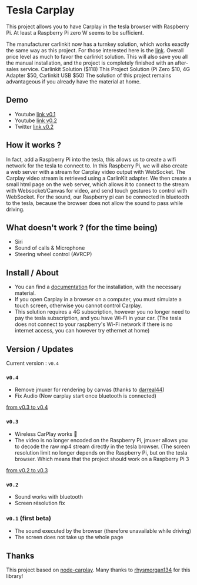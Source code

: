 
# Tesla Carplay

This project allows you to have Carplay in the tesla browser with Raspberry Pi. At least a Raspberry Pi zero W seems to be sufficient.


The manufacturer carlinkit now has a turnkey solution, which works exactly the same way as this project. For those interested here is the [link](https://carlinkitcarplay.com/products/carlinkit-t2c-tesla-wireless-apple-carplay-adapter). Overall price level as much to favor the carlinkit solution. This will also save you all the manual installation, and the project is completely finished with an after-sales service.
Carlinkit Solution ($118)
This Project Solution (Pi Zero $10, 4G Adapter $50, Carlinkit USB $50)
The solution of this project remains advantageous if you already have the material at home.


## Demo

- Youtube [link v0.1](https://youtu.be/6aNyr-Qt1Ts)
- Youtube [link v0.2](https://youtu.be/omYd29-GwQ8)
- Twitter [link v0.2](https://twitter.com/Marc20Dubois/status/1505594169959632899)


## How it works ?
In fact, add a Raspberry Pi into the tesla, this allows us to create a wifi network for the tesla to connect to. In this Raspberry Pi, we will also create a web server with a stream for Carplay video output with WebSocket. The Carplay video stream is retrieved using a CarlinKit adapter. We then create a small html page on the web server, which allows it to connect to the stream with Websocket/Canvas for video, and send touch gestures to control with WebSocket. For the sound, our Raspberry pi can be connected in bluetooth to the tesla, because the browser does not allow the sound to pass while driving.


## What doesn't work ? (for the time being)

- Siri
- Sound of calls & Microphone
- Steering wheel control (AVRCP)

## Install / About

- You can find a [documentation](https://github.com/marcdubois71450/tesla-carplay/blob/master/tesla-doc.md) for the installation, with the necessary material.
- If you open Carplay in a browser on a computer, you must simulate a touch screen, otherwise you cannot control Carplay.
- This solution requires a 4G subscription, however you no longer need to pay the tesla subscription, and you have Wi-Fi in your car. (The tesla does not connect to your raspberry's Wi-Fi network if there is no internet access, you can however try ethernet at home)


## Version / Updates

Current version : `v0.4`

### `v0.4`
- Remove jmuxer for rendering by canvas (thanks to [darreal44](https://github.com/darreal44))
- Fix Audio (Now carplay start once bluetooth is connected)

[from v0.3 to v0.4](https://github.com/marcdubois71450/tesla-carplay/issues/20)

### `v0.3`
-  Wireless CarPlay works 🍾
- The video is no longer encoded on the Raspberry Pi, jmuxer allows you to decode the raw mp4 stream directly in the tesla browser. (The screen resolution limit no longer depends on the Raspberry Pi, but on the tesla browser. Which means that the project should work on a Raspberry Pi 3

[from v0.2 to v0.3](https://github.com/marcdubois71450/tesla-carplay/issues/12)

### `v0.2`
- Sound works with bluetooth
- Screen résolution fix

### `v0.1` (first beta)
- The sound executed by the browser (therefore unavailable while driving)
- The screen does not take up the whole page


## Thanks

This project based on [node-carplay](https://github.com/rhysmorgan134/node-CarPlay).
Many thanks to [rhysmorgan134](https://github.com/rhysmorgan134) for this library!

